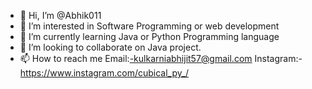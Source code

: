 - 👋 Hi, I’m @Abhik011
- 👀 I’m interested in Software Programming or web development 
- 🌱 I’m currently learning Java or Python Programming language 
- 💞️ I’m looking to collaborate on Java project.
- 📫 How to reach me Email:-kulkarniabhijit57@gmail.com 
     Instagram:- https://www.instagram.com/cubical_py_/
 
<!---
Abhik011/Abhik011 is a ✨ special ✨ repository because its `Introduction.md` (this file) appears on your GitHub profile.
You can click the Preview link to take a look at your changes.
--->
